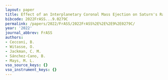 ```yaml
---
layout: paper
title: Effect of an Interplanetary Coronal Mass Ejection on Saturn's Radio Emission
bibcode: 2022FrASS...9.0279C
permalink: /papers/2022/FrASS/2022FrASS%2E%2E%2E9%2E0279C/
year: '2022'
journal_abbrev: FrASS
authors:
- Cecconi, B.
- Witasse, O.
- Jackman, C. M.
- Sánchez-Cano, B.
- Mays, M. L.
vso_source_keys: {}
vso_instrument_keys: {}
---
```

